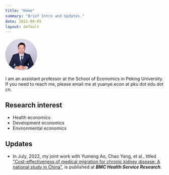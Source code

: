 ```yaml
---
title: "Home"
summary: "Brief Intro and Updates."
date: 2021-06-05
layout: default
---
```


<img src="research/photo-github-round2.jpg" width="20%" >

I am an assistant professor at the School of Economics in Peking University. If you need to reach me, please email me at yuanye.econ at pku dot edu dot cn.

## Research interest
- Health economics
- Development economics
- Environmental economics

## Updates

- In July, 2022, my joint work with Yumeng Ao, Chao Yang, et al., titled ["Cost-effectiveness of medical migration for chronic kidney disease: A national study in China"](https://bmchealthservres.biomedcentral.com/articles/10.1186/s12913-022-08266-x), is published at ***BMC Health Service Research***.

